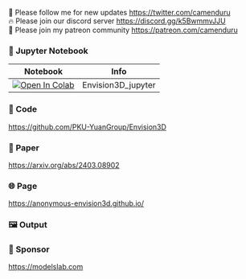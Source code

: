 🐣 Please follow me for new updates https://twitter.com/camenduru <br />
🔥 Please join our discord server https://discord.gg/k5BwmmvJJU <br />
🥳 Please join my patreon community https://patreon.com/camenduru <br />

### 🍊 Jupyter Notebook

| Notebook | Info
| --- | --- |
[![Open In Colab](https://colab.research.google.com/assets/colab-badge.svg)](https://colab.research.google.com/github/camenduru/Envision3D-jupyter/blob/main/Envision3D_jupyter.ipynb) | Envision3D_jupyter

### 🧬 Code
https://github.com/PKU-YuanGroup/Envision3D

### 📄 Paper
https://arxiv.org/abs/2403.08902

### 🌐 Page
https://anonymous-envision3d.github.io/

### 🖼 Output


### 🏢 Sponsor
https://modelslab.com
